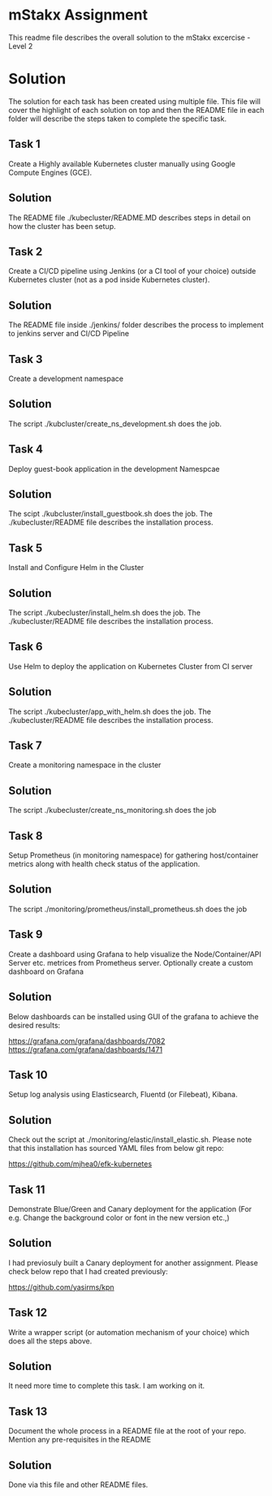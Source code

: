 # mStakx Assignment

This readme file describes the overall solution to the mStakx excercise - Level 2

Solution
=======
The solution for each task has been created using multiple file. This file will cover the highlight of each solution on top and then the README file in each folder will describe the steps taken to complete the specific task.


## Task 1
Create a Highly available Kubernetes cluster manually using Google Compute Engines (GCE).

Solution
--------
The README file ./kubecluster/README.MD describes steps in detail on how the cluster has been setup.


## Task 2
Create a CI/CD pipeline using Jenkins (or a CI tool of your choice) outside Kubernetes cluster (not as a pod inside Kubernetes cluster).

Solution
--------
The README file inside ./jenkins/ folder describes the process to implement to jenkins server and CI/CD Pipeline


## Task 3
Create a development namespace

Solution
--------
The script ./kubcluster/create_ns_development.sh does the job.


## Task 4
Deploy guest-book application in the development Namespcae

Solution
--------
The scipt ./kubcluster/install_guestbook.sh does the job. The ./kubecluster/README file describes the installation process.


## Task 5
Install and Configure Helm in the Cluster

Solution
--------
The script ./kubecluster/install_helm.sh does the job. The ./kubecluster/README file describes the installation process.


## Task 6
Use Helm to deploy the application on Kubernetes Cluster from CI server

Solution
--------
The script ./kubecluster/app_with_helm.sh does the job. The ./kubecluster/README file describes the installation process.


## Task 7
Create a monitoring namespace in the cluster

Solution
--------
The script ./kubecluster/create_ns_monitoring.sh does the job


## Task 8
Setup Prometheus (in monitoring namespace) for gathering host/container metrics along with health check status of the application.

Solution
--------
The script ./monitoring/prometheus/install_prometheus.sh does the job


## Task 9
Create a dashboard using Grafana to help visualize the Node/Container/API Server etc. metrices from Prometheus server. Optionally create a custom dashboard on Grafana

Solution
--------
Below dashboards can be installed using GUI of the grafana to achieve the desired results:

https://grafana.com/grafana/dashboards/7082
https://grafana.com/grafana/dashboards/1471


## Task 10
Setup log analysis using Elasticsearch, Fluentd (or Filebeat), Kibana.

Solution
--------
Check out the script at ./monitoring/elastic/install_elastic.sh. Please note that this installation has sourced YAML files from below git repo:

https://github.com/mjhea0/efk-kubernetes


## Task 11
Demonstrate Blue/Green and Canary deployment for the application (For e.g. Change the background color or font in the new version etc.,)

Solution
--------
I had previosuly built a Canary deployment for another assignment. Please check below repo that I had created previously:

https://github.com/yasirms/kpn


## Task 12
Write a wrapper script (or automation mechanism of your choice) which does all the steps above.

Solution
--------
It need more time to complete this task. I am working on it.


## Task 13
Document the whole process in a README file at the root of your repo. Mention any pre-requisites in the README

Solution
--------
Done via this file and other README files.

